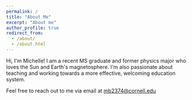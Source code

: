 ```yaml
---
permalink: /
title: "About Me"
excerpt: "About me"
author_profile: true
redirect_from: 
  - /about/
  - /about.html
---
```


Hi, I'm Michelle! I am a recent MS graduate and former physics major who loves the Sun and Earth's magnetosphere. I'm also passionate about teaching and working towards a more effective, welcoming education system.

Feel free to reach out to me via email at mb2374@cornell.edu
